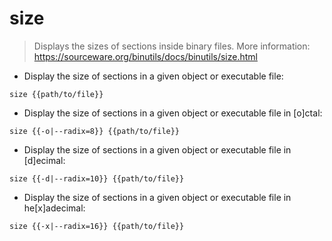 # size

> Displays the sizes of sections inside binary files.
> More information: <https://sourceware.org/binutils/docs/binutils/size.html>

- Display the size of sections in a given object or executable file:

`size {{path/to/file}}`

- Display the size of sections in a given object or executable file in [o]ctal:

`size {{-o|--radix=8}} {{path/to/file}}`

- Display the size of sections in a given object or executable file in [d]ecimal:

`size {{-d|--radix=10}} {{path/to/file}}`

- Display the size of sections in a given object or executable file in he[x]adecimal:

`size {{-x|--radix=16}} {{path/to/file}}`

